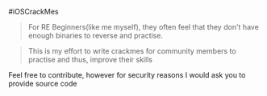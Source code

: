 #iOSCrackMes
>For RE Beginners(like me myself), they often feel that they don't have enough binaries to reverse and practise.

>This is my effort to write crackmes for community members to practise and thus, improve their skills

Feel free to contribute, however for security reasons I would ask you to provide source code